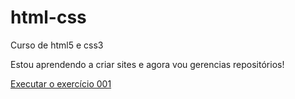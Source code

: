 # html-css
 Curso de html5 e css3

 Estou aprendendo a criar sites e agora vou gerencias repositórios!

 <a href="https://tcheloklein.github.io/html-css/exercicios">Executar o exercício 001 </a>
